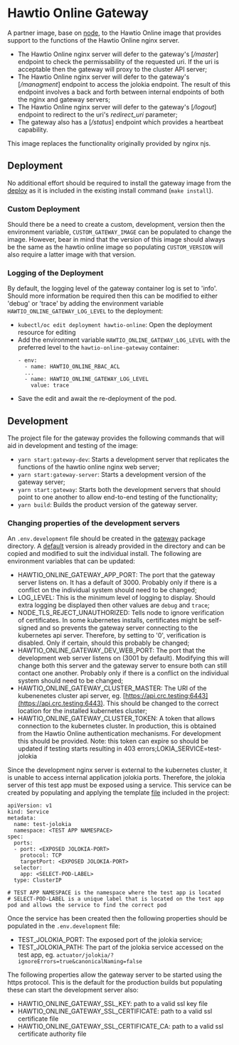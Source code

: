 # Hawtio Online Gateway

A partner image, base on [node](https://nodejs.org), to the Hawtio Online image that provides support to the functions of the Hawtio Online nginx server.

- The Hawtio Online nginx server will defer to the gateway's [_/master_] endpoint to check the permissability of the requested uri. If the uri is acceptable then the gateway will
  proxy to the cluster API server;
- The Hawtio Online nginx server will defer to the gateway's [_/managment_] endpoint to access
  the jolokia endpoint. The result of this endpoint involves a back and forth between internal
  endpoints of both the nginx and gateway servers;
- The Hawtio Online nginx server will defer to the gateway's [_/logout_] endpoint to redirect
  to the uri's _redirect_uri_ parameter;
- The gateway also has a [_/status_] endpoint which provides a heartbeat capability.

This image replaces the functionality originally provided by nginx njs.

## Deployment

No additional effort should be required to install the gateway image from the [deploy](https://github.com/hawtio/hawtio-online/tree/main/deploy) as it is included in the existing install command (`make install`).

### Custom Deployment

Should there be a need to create a custom, development, version then the environment variable, `CUSTOM_GATEWAY_IMAGE` can be populated to change the image. However, bear in mind that the version of this image should always be the same as the hawtio online image so populating `CUSTOM_VERSION` will also require a latter image with that version.

### Logging of the Deployment

By default, the logging level of the gateway container log is set to 'info'. Should more
information be required then this can be modified to either 'debug' or 'trace' by adding
the environment variable `HAWTIO_ONLINE_GATEWAY_LOG_LEVEL` to the deployment:

- `kubectl/oc edit deployment hawtio-online`: Open the deployment resource for editing
- Add the environment variable `HAWTIO_ONLINE_GATEWAY_LOG_LEVEL` with the preferred level
  to the `hawtio-online-gateway` container:
  ```
  - env:
    - name: HAWTIO_ONLINE_RBAC_ACL
    ...
    - name: HAWTIO_ONLINE_GATEWAY_LOG_LEVEL
      value: trace
  ```
- Save the edit and await the re-deployment of the pod.

## Development

The project file for the gateway provides the following commands that will aid in development and testing of the image:

- `yarn start:gateway-dev`: Starts a development server that replicates the functions of the hawtio online nginx web server;
- `yarn start:gateway-server`: Starts a development version of the gateway server;
- `yarn start:gateway`: Starts both the development servers that should point to one another to allow end-to-end testing of the functionality;
- `yarn build`: Builds the product version of the gateway server.

### Changing properties of the development servers

An `.env.development` file should be created in the [gateway](https://github.com/hawtio/hawtio-online/tree/main/docker/gateway) package directory. A [default](https://github.com/hawtio/hawtio-online/tree/main/docker/gateway/env.development.defaults) version is already provided in the directory and can be copied and modified to suit the individual install. The following are environment variables that can be updated:

- HAWTIO_ONLINE_GATEWAY_APP_PORT: The port that the gateway server listens on. It has a default of 3000. Probably only if there is a conflict on the individual system should need to be changed;
- LOG_LEVEL: This is the minimum level of logging to display. Should extra logging be displayed then other values are `debug` and `trace`;
- NODE_TLS_REJECT_UNAUTHORIZED: Tells node to ignore verification of certificates. In some kubernetes installs, certificates might be self-signed and so prevents the gateway server connecting to the kubernetes api server. Therefore, by setting to '0', verification is disabled. Only if certain, should this probably be changed;
- HAWTIO_ONLINE_GATEWAY_DEV_WEB_PORT: The port that the development web server listens on (3001 by default). Modifying this will change both this server and the gateway server to ensure both can still contact one another. Probably only if there is a conflict on the individual system should need to be changed;
- HAWTIO_ONLINE_GATEWAY_CLUSTER_MASTER: The URI of the kubenenetes cluster api server, eg. [https://api.crc.testing:6443](https://api.crc.testing:6443). This should be changed to the correct location for the installed kubernetes cluster;
- HAWTIO_ONLINE_GATEWAY_CLUSTER_TOKEN: A token that allows connection to the kubernetes cluster. In production, this is obtained from the Hawtio Online authentication mechanisms. For development this should be provided. Note: this token can expire so should be updated if testing starts resulting in 403 errors;LOKIA_SERVICE=test-jolokia

Since the development nginx server is external to the kubernetes cluster, it is unable to access internal application jolokia ports. Therefore, the jolokia server of this test app must be exposed using a service. This service can be created by populating and applying the template [file](https://github.com/hawtio/hawtio-online/tree/main/docker/gateway/jolokia-testing-service.yml) included in the project:

```
apiVersion: v1
kind: Service
metadata:
  name: test-jolokia
  namespace: <TEST APP NAMESPACE>
spec:
  ports:
  - port: <EXPOSED JOLOKIA-PORT>
    protocol: TCP
    targetPort: <EXPOSED JOLOKIA-PORT>
  selector:
    app: <SELECT-POD-LABEL>
  type: ClusterIP

# TEST APP NAMESPACE is the namespace where the test app is located
# SELECT-POD-LABEL is a unique label that is located on the test app pod and allows the service to find the correct pod
```

Once the service has been created then the following properties should be populated in the `.env.development` file:

- TEST_JOLOKIA_PORT: The exposed port of the jolokia service;
- TEST_JOLOKIA_PATH: The part of the jolokia service accessed on the test app, eg. `actuator/jolokia/?ignoreErrors=true&canonicalNaming=false`

The following properties allow the gateway server to be started using the https protocol. This is the default for the production builds but populating these can start the development server also:

- HAWTIO_ONLINE_GATEWAY_SSL_KEY: path to a valid ssl key file
- HAWTIO_ONLINE_GATEWAY_SSL_CERTIFICATE: path to a valid ssl certificate file
- HAWTIO_ONLINE_GATEWAY_SSL_CERTIFICATE_CA: path to a valid ssl certificate authority file
